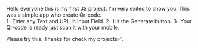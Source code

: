Hello everyone this is my first JS project. I'm very exited to show you. This was a simple app who create Qr-code.                                          
1-  Enter any Text and URL in input Field.
2-  Hit the Generate button.
3-  Your Qr-code is ready just scan it with your mobile. 

Please try this. Thanks for check my projects✅.
